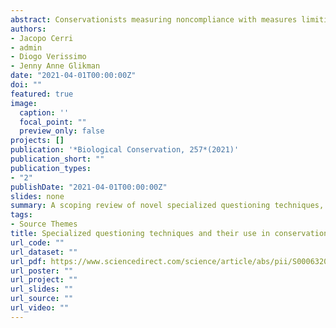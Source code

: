 ```yaml
---
abstract: Conservationists measuring noncompliance with measures limiting the exploitation of natural resources often ask sensitive questions. However, respondents may distort their answers due to the risk of sanctions, taboos or social norms. Specialized Questioning Techniques (SQTs) can encourage honest answering through protecting respondent’s privacy by design. This study provides a complete overview of the main SQTs, as well as their most recent advances. We performed a scoping review of existing SQTs, starting with those covered in Nuno and St. John (2015). We covered techniques which advanced over the last few years (n = 14), and included techniques that have never been explained in a conservation context before (n = 2), or that were invented after 2015 (n = 4), like the parallel model, the pair method, the list method and the person count technique. We explained each technique with real, or hypothetical, examples and also discussed advantages and limitations, emphasizing the need to understand the context where they are applied and to imagine the potential repercussions of SQTs, to protect both respondents and their communities. SQTs developed impressively over the last few years, and many different techniques are available to elicit sensitive behaviors with implications for conservation. This research offers a summary to conservationists and practitioners who want to approach this topic and integrate them in their work.
authors:
- Jacopo Cerri
- admin
- Diogo Verissimo
- Jenny Anne Glikman
date: "2021-04-01T00:00:00Z"
doi: ""
featured: true
image:
  caption: ''
  focal_point: ""
  preview_only: false
projects: []
publication: '*Biological Conservation, 257*(2021)'
publication_short: ""
publication_types:
- "2"
publishDate: "2021-04-01T00:00:00Z"
slides: none
summary: A scoping review of novel specialized questioning techniques, and some not covered in Nuno and St. John (2015).
tags:
- Source Themes
title: Specialized questioning techniques and their use in conservation
url_code: ""
url_dataset: ""
url_pdf: https://www.sciencedirect.com/science/article/abs/pii/S0006320721001415?via%3Dihub
url_poster: ""
url_project: ""
url_slides: ""
url_source: ""
url_video: ""
---
```


